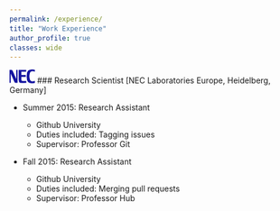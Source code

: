 ```yaml
---
permalink: /experience/
title: "Work Experience"
author_profile: true
classes: wide
---
```




<img src="images/logo/nec.png" alt="" height="25" width="45"/> 
### Research Scientist
[NEC Laboratories Europe, Heidelberg, Germany]

* Summer 2015: Research Assistant
  * Github University
  * Duties included: Tagging issues
  * Supervisor: Professor Git

* Fall 2015: Research Assistant
  * Github University
  * Duties included: Merging pull requests
  * Supervisor: Professor Hub

  

